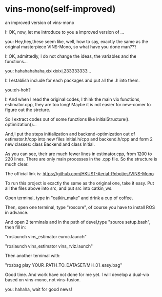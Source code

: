 # vins-mono(self-improved)
an improved version of vins-mono

I: OK, now, let me introduce to you a improved version of ...

you: Hey,hey,these seem like, well, how to say, exactly the same as the original masterpiece VINS-Mono, so what have you done man???

I: OK, admittedly, I do not change the ideas, the variables and the functions...

you: hahahahahaha,xixixixixi,233333333...

I: I establish include for each packages and put all the .h into them.

you:oh-hoh?

I: And when I read the original codes, I think the main vio functions, estimator.cpp, they are too long! Maybe it is not easier for new-comer to figure out the strcture.

So I extract codes out of some functions like initialStructure(). optimization()...

And,I put the steps initialization and backend-optimization out of estimator.h/cpp into new files initial.h/cpp and backend.h/cpp and form 2 new classes: class Backend and class Initial.

As you can see, their are much fewer lines in estimator.cpp, from 1200 to 220 lines. There are only main processes in the .cpp file. So the structure is much clear.

The official link is:
https://github.com/HKUST-Aerial-Robotics/VINS-Mono

To run this project is exactly the same as the original one, take it easy. Put all the files above into src, and put src into catkin_ws.

Open terminal, type in "catkin_make" and drink a cup of coffee.

Then, open one terminal, type "roscore", of course you have to install ROS in advance.

And open 2 terminals and in the path of devel,type "source setup.bash", then fill in:

"roslaunch vins_estimator euroc.launch"

"roslaunch vins_estimator vins_rviz.launch"

Then another ternimal with:

"rosbag play YOUR_PATH_TO_DATASET/MH_01_easy.bag" 


Good time. And work have not done for me yet. I will develop a dual-vio based on vins-mono, not vins-fusion.

you: hahaha, wait for good news!




